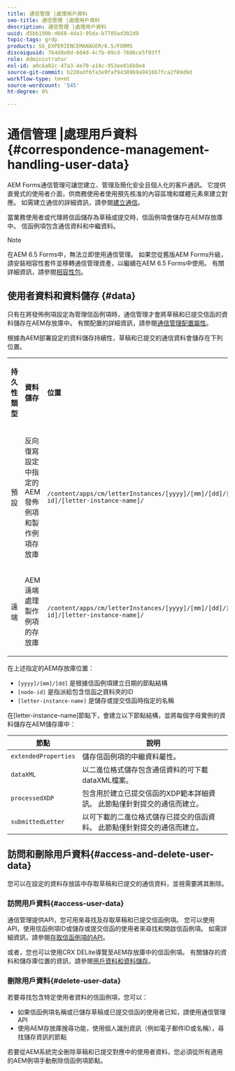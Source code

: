 ```yaml
---
title: 通信管理 |處理用戶資料
seo-title: 通信管理 |處理用戶資料
description: 通信管理 |處理用戶資料
uuid: d5bb190b-d668-4da3-95da-b7705ad302d9
topic-tags: grdp
products: SG_EXPERIENCEMANAGER/6.5/FORMS
discoiquuid: 764d8e0d-604d-4c7b-89cd-7686ce5f03ff
role: Administrator
exl-id: a0c6a02c-47a3-4e70-a14c-953ee016b8e4
source-git-commit: b220adf6fa3e9faf94389b9a9416b7fca2f89d9d
workflow-type: tm+mt
source-wordcount: '545'
ht-degree: 0%

---
```


# 通信管理 |處理用戶資料{#correspondence-management-handling-user-data}

AEM Forms通信管理可讓您建立、管理及簡化安全且個人化的客戶通訊。 它提供直覺式的使用者介面，供商務使用者使用預先核准的內容區塊和媒體元素來建立對應。 如需建立通信的詳細資訊，請參閱[建立通信](/help/forms/using/create-correspondence.md)。

當業務使用者或代理將信函儲存為草稿或提交時，信函例項會儲存在AEM存放庫中。 信函例項包含通信資料和中繼資料。

>[!NOTE]
>
>在AEM 6.5 Forms中，無法立即使用通信管理。 如果您從舊版AEM Forms升級，請安裝相容性套件並移轉通信管理資產，以繼續在AEM 6.5 Forms中使用。 有關詳細資訊，請參閱[相容性包](/help/forms/using/compatibility-package.md)。

## 使用者資料和資料儲存 {#data}

只有在將發佈例項設定為管理信函例項時，通信管理才會將草稿和已提交信函的資料儲存在AEM存放庫中。 有關配置的詳細資訊，請參閱[通信管理配置屬性](/help/forms/using/cm-configuration-properties.md)。

根據為AEM部署設定的資料儲存持續性，草稿和已提交的通信資料會儲存在下列位置。

<table>
 <tbody>
  <tr>
   <td><p><strong>持久性類型</strong></p> </td>
   <td><p><strong>資料儲存</strong></p> </td>
   <td><p><strong>位置</strong></p> </td>
  </tr>
  <tr>
   <td><p>預設</p> </td>
   <td><p>反向復寫設定中指定的AEM發佈例項和製作例項存放庫</p> </td>
   <td><p><code>/content/apps/cm/letterInstances/[yyyy]/[mm]/[dd]/[node-id]/[letter-instance-name]/</code> </p> </td>
  </tr>
  <tr>
   <td><p>遠端</p> </td>
   <td><p>AEM遠端處理製作例項的存放庫</p> </td>
   <td><p><code>/content/apps/cm/letterInstances/[yyyy]/[mm]/[dd]/[node-id]/[letter-instance-name]/</code></p> </td>
  </tr>
 </tbody>
</table>

在上述指定的AEM存放庫位置：

* `[yyyy]/[mm]/[dd]` 是根據信函例項建立日期的節點結構
* `[node-id]` 是指派給包含信函之資料夾的ID
* `[letter-instance-name]` 是儲存或提交信函時指定的名稱

在[letter-instance-name]節點下，會建立以下節點結構，並將每個字母實例的資料儲存在AEM儲存庫中：

| 節點 | 說明 |
|---|---|
| `extendedProperties` | 儲存信函例項的中繼資料屬性。 |
| `dataXML` | 以二進位格式儲存包含通信資料的可下載dataXML檔案。 |
| `processedXDP` | 包含用於建立已提交信函的XDP範本詳細資訊。 此節點僅針對提交的通信而建立。 |
| `submittedLetter` | 以可下載的二進位格式儲存已提交的信函資料。 此節點僅針對提交的通信而建立。 |

## 訪問和刪除用戶資料{#access-and-delete-user-data}

您可以在設定的資料存放區中存取草稿和已提交的通信資料，並視需要將其刪除。

### 訪問用戶資料{#access-user-data}

通信管理提供API，您可用來尋找及存取草稿和已提交信函例項。 您可以使用API，使用信函例項ID或儲存或提交信函的使用者來尋找和開啟信函例項。 如需詳細資訊，請參閱[存取信函例項的API](/help/forms/using/cm-apis-to-access-letter-instances.md)。

或者，您也可以使用CRX DELite導覽至AEM存放庫中的信函例項。 有關儲存的資料和儲存庫位置的資訊，請參閱[用戶資料和資料儲存](/help/forms/using/correspondence-management-handling-user-data.md#data)。

### 刪除用戶資料{#delete-user-data}

若要尋找包含特定使用者資料的信函例項，您可以：

* 如果信函例項名稱或已儲存草稿或已提交信函的使用者已知，請使用通信管理API
* 使用AEM存放庫搜尋功能，使用個人識別資訊（例如電子郵件ID或名稱），尋找儲存資訊的節點

若要從AEM系統完全刪除草稿和已提交對應中的使用者資料，您必須從所有適用的AEM例項手動刪除信函例項節點。
